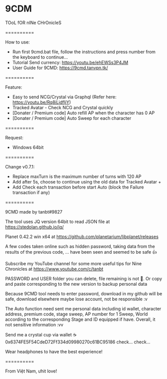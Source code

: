 # 9CDM
TOoL fOR nINe CHrOnicleS

==========

How to use:
- Run first 9cmd.bat file, follow the instructions and press number from the keyboard to continue...
- Tutorial Send currency: https://youtu.be/ehEWSs3P4JM
- User Guide for 9CMD: https://9cmd.tanvpn.tk/

==========

Feature:
- Easy to send NCG/Crystal via Graphql (Refer here: https://youtu.be/Rq8iLjdfIjY)
- Tracked Avatar - Check NCG and Crystal quickly
- [Donater / Premium code] Auto refill AP when the character has 0 AP
- [Donater / Premium code] Auto Sweep for each character

==========

Request:
- Windows 64bit

==========

Change v0.7.1:
- Replace maxTurn is the maximum number of turns with 120 AP
- Add after 5s, choose to continue using the old data for Tracked Avatar +
- Add Check each transaction before start Auto (block the Failure transaction if any)

==========

9CMD made by tanbt#9827

The tool uses JQ version 64bit to read JSON file at https://stedolan.github.io/jq/

Planet 0.42.2 win x64 at https://github.com/planetarium/libplanet/releases

A few codes taken online such as hidden password, taking data from the results of the previous code, ... have been seen and seemed to be safe 👍

Subscribe my YouTube channel for some more useful tips for Nine Chronicles at https://www.youtube.com/c/tanbt

PASSWORD and USER folder you can delete, file remaining is not 🐧. Or copy and paste corresponding to the new version to backup personal data

Because 9CMD tool needs to enter password, download in my github will be safe, download elsewhere maybe lose account, not be responsible :v

The Auto function need sent me personal data including id wallet, character address, premium code, stage sweep, AP number for 1 Sweep, World according to the corresponding Stage and ID equipped if have. Overall, it not sensitive information :vv

Send me a crystal cup via wallet ☕ 0x6374FE5F54CdeD72Ff334d09980270c61BC95186 check... check...

Wear headphones to have the best experience!

==========

From Việt Nam, ưhit love!